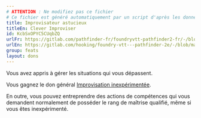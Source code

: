 ```yaml
---
# ATTENTION : Ne modifiez pas ce fichier
# Ce fichier est généré automatiquement par un script d'après les données du module Foundry VTT officiel et de sa traduction
title: Improvisateur astucieux
titleEn: Clever Improviser
id: KcbSxOPYC5CUqbZQ
urlFr: https://gitlab.com/pathfinder-fr/foundryvtt-pathfinder2-fr/-/blob/master/data/feats/KcbSxOPYC5CUqbZQ.htm
urlEn: https://gitlab.com/hooking/foundry-vtt---pathfinder-2e/-/blob/master/packs/data/feats.db/clever-improviser.json
group: feats
layout: dons
---
```

Vous avez appris à gérer les situations qui vous dépassent.

Vous gagnez le don général [Improvisation inexpérimentée](improvisation-inexpérimentée.md).

En outre, vous pouvez entreprendre des actions de compétences qui vous demandent normalement de posséder le rang de maîtrise qualifié, même si vous êtes inexpérimenté.


